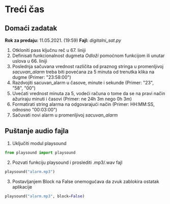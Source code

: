 # Treći čas

## Domaći zadatak 
**Rok za predaju:** 11.05.2021. (19:59)
**Fajl:** *digitalni_sat.py*
1) Otkloniti pass ključnu reč u 67. liniji 
2) Definisati funkcionalnost dugmeta *Odloži* pomoćnom funkcijom ili unutar uslova u 66. liniji
3) Poslednja sačuvana vrednost različita od praznog stringa u promenljivoj *sacuvan_alarm* treba biti povećana za 5 minuta od trenutka klika na dugme (Primer: "23:58:00")
4) Razdvojiti sacuvan_alarm u časove, minute i sekunde (Primer: "23", "58", "00")
5) Uvećati vrednost minuta za 5, vodeći računa o tome da se na pravi način ažuriraju minuti i časovi (Primer: ne 24h 3m nego 0h 3m)
6) Formatirati string alarma na odgovarajući način (Primer: HH:MM:SS, odnosno "00:03:00")
7) Sačuvati novi alarm u promenljivoj *sacuvan_alarm*

## Puštanje audio fajla
1) Uključiti modul playsound

```python 
from playsound import playsound
```

2) Pozvati funkciju playsound i proslediti .mp3/.wav fajl

```python 
playsound("alarm.mp3")
```

3) Postavljanjem Block na False onemogućava da zvuk zablokira ostatak aplikacije

```python 
playsound("alarm.mp3", block=False)
```
